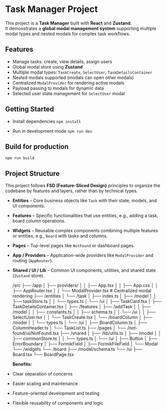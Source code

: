 # Task Manager Project

This project is a **Task Manager** built with **React** and **Zustand**.  
It demonstrates a **global modal management system** supporting multiple modal types and nested modals for complex task workflows.

## Features

- Manage tasks: create, view details, assign users
- Global modal store using **Zustand**
- Multiple modal types: `TaskCreate`, `SelectUser`, `TaskDetailsContainer`
- Nested modals supported (modals can open other modals)
- Centralized `ModalProvider` for rendering active modals
- Payload passing to modals for dynamic data
- Selected user state management for `SelectUser` modal

## Getting Started

- Install dependencies
  `npm install`

- Run in development mode
  `npm run dev`

## Build for production

`npm run build`

## Project Structure

This project follows **FSD (Feature-Sliced Design)** principles to organize the codebase by features and layers, rather than by technical types.

- **Entities** – Core business objects like `Task` with their state, models, and UI components.
- **Features** – Specific functionalities that use entities, e.g., adding a task, board column operations.
- **Widgets** – Reusable complex components combining multiple features or entities, e.g., `Board` with tasks and columns.
- **Pages** – Top-level pages like `NotFound` or dashboard pages.
- **App / Providers** – Application-wide providers like `ModalProvider` and routing (`AppRouter`).
- **Shared / UI / Lib** – Common UI components, utilities, and shared state (`Zustand` store).

  /src
  ├── /app
  │ ├── providers/
  │ │ ├── App.tsx
  │ │ ├── App.css
  │ │ ├── AppRouter.tsx
  │ │ └── ModalProvider.tsx # Centralized modal rendering
  ├── /entities
  │ └── /task
  │ ├── index.ts
  │ ├── /model
  │ │ ├── taskStore.ts
  │ │ └── types.ts
  │ └── /ui
  │ ├── TaskCard.tsx
  │ ├── TaskDetailsContainer.tsx
  │ 
  ├── /features
  │ ├── /addTask
  │ │ ├── /model
  │ │ ├── constants.ts
  │ │ ├── schema.ts
  │ │ └── /ui
  │ │ ├── SelectUser.tsx
  │ │ └── TaskCreate.tsx
  │ └── /boardColumn
  │ ├── /model
  │ │ └── types.ts
  │ └── /ui
  │ ├── BoardColumn.ts
  │ ├── ColumnHeader.ts
  │ └── TaskList.ts
  ├── /pages
  │ └── /not-found/ui/NotFound.tsx
  ├── /shared
  │ ├── /lib/utils.ts
  │ ├── /model
  │ │ ├── commonStore.ts
  │ │ └── types.ts
  │ └── /ui
  │ ├── Button
  │ ├── ErrorBoundary
  │ ├── FormikField
  │ ├── FormikFileField
  │ └── Modal
  └── /widgets
  └── /board
  ├── /model/schema.ts
  └── /ui
  ├── Board.tsx
  └── BoardPage.tsx

  **Benefits:**

- Clear separation of concerns
- Easier scaling and maintenance
- Feature-oriented development and testing
- Flexible reusability of components and logic
